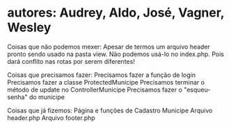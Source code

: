 # autores: Audrey, Aldo, José, Vagner, Wesley

Coisas que não podemos mexer: 
    Apesar de termos um arquivo header pronto sendo usado na pasta view. Não podemos
    usá-lo no index.php. Pois dará conflito nas rotas por serem diferentes!

Coisas que precisamos fazer: 
    Precisamos fazer a função de login
    Precisamos fazer a classe ProtectedMunicipe
    Precisamos terminar o método de update no ControllerMunicipe
    Precisamos fazer o "esqueu-senha" do municipe
    

Coisas que já fizemos:
    Página e funções de Cadastro Municipe
    Arquivo header.php
    Arquivo footer.php
